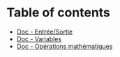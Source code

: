 # Table of contents

* [Doc - Entrée/Sortie](README.md)
* [Doc - Variables](doc-variables.md)
* [Doc - Opérations mathématiques](doc-operations-mathematiques.md)
